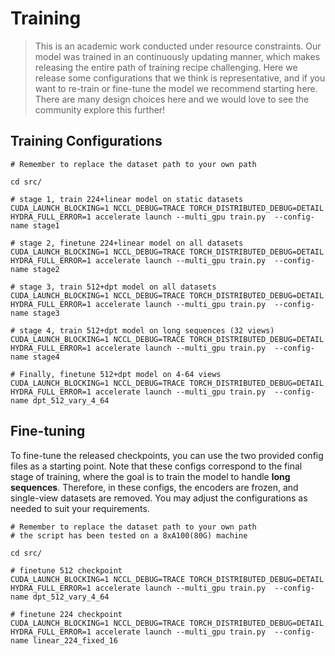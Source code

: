 # Training

> This is an academic work conducted under resource constraints. Our model was trained in an continuously updating manner, which makes releasing the entire path of training recipe challenging. Here we release some configurations that we think is representative, and if you want to re-train or fine-tune the model we recommend starting here. There are many design choices here and we would love to see the community explore this further!

## Training Configurations

```
# Remember to replace the dataset path to your own path

cd src/

# stage 1, train 224+linear model on static datasets
CUDA_LAUNCH_BLOCKING=1 NCCL_DEBUG=TRACE TORCH_DISTRIBUTED_DEBUG=DETAIL HYDRA_FULL_ERROR=1 accelerate launch --multi_gpu train.py  --config-name stage1

# stage 2, finetune 224+linear model on all datasets
CUDA_LAUNCH_BLOCKING=1 NCCL_DEBUG=TRACE TORCH_DISTRIBUTED_DEBUG=DETAIL HYDRA_FULL_ERROR=1 accelerate launch --multi_gpu train.py  --config-name stage2

# stage 3, train 512+dpt model on all datasets
CUDA_LAUNCH_BLOCKING=1 NCCL_DEBUG=TRACE TORCH_DISTRIBUTED_DEBUG=DETAIL HYDRA_FULL_ERROR=1 accelerate launch --multi_gpu train.py  --config-name stage3

# stage 4, train 512+dpt model on long sequences (32 views)
CUDA_LAUNCH_BLOCKING=1 NCCL_DEBUG=TRACE TORCH_DISTRIBUTED_DEBUG=DETAIL HYDRA_FULL_ERROR=1 accelerate launch --multi_gpu train.py  --config-name stage4

# Finally, finetune 512+dpt model on 4-64 views
CUDA_LAUNCH_BLOCKING=1 NCCL_DEBUG=TRACE TORCH_DISTRIBUTED_DEBUG=DETAIL HYDRA_FULL_ERROR=1 accelerate launch --multi_gpu train.py  --config-name dpt_512_vary_4_64

```

## Fine-tuning

To fine-tune the released checkpoints, you can use the two provided config files as a starting point. Note that these configs correspond to the final stage of training, where the goal is to train the model to handle <strong>long sequences</strong>. Therefore, in these configs, the encoders are frozen, and single-view datasets are removed. You may adjust the configurations as needed to suit your requirements.

```
# Remember to replace the dataset path to your own path
# the script has been tested on a 8xA100(80G) machine

cd src/

# finetune 512 checkpoint
CUDA_LAUNCH_BLOCKING=1 NCCL_DEBUG=TRACE TORCH_DISTRIBUTED_DEBUG=DETAIL HYDRA_FULL_ERROR=1 accelerate launch --multi_gpu train.py  --config-name dpt_512_vary_4_64

# finetune 224 checkpoint
CUDA_LAUNCH_BLOCKING=1 NCCL_DEBUG=TRACE TORCH_DISTRIBUTED_DEBUG=DETAIL HYDRA_FULL_ERROR=1 accelerate launch --multi_gpu train.py  --config-name linear_224_fixed_16
```